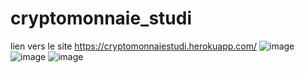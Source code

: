 # cryptomonnaie_studi

 lien vers le site https://cryptomonnaiestudi.herokuapp.com/
![image](https://user-images.githubusercontent.com/60424735/166142016-2efd3f63-31cf-4bef-8148-6bc823d78815.png)
![image](https://user-images.githubusercontent.com/60424735/166142067-e5d9f8fb-d8e3-4aa6-943f-f02cc93ddadf.png)
![image](https://user-images.githubusercontent.com/60424735/166142095-6e0c994d-9239-424a-87d8-17feed5f9b98.png)

